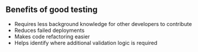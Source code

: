 ## Benefits of good testing

* Requires less background knowledge for other developers to contribute
* Reduces failed deployments
* Makes code refactoring easier
* Helps identify where additional validation logic is required

